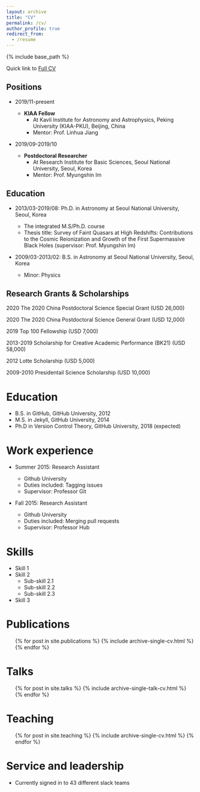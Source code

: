 ```yaml
---
layout: archive
title: "CV"
permalink: /cv/
author_profile: true
redirect_from:
  - /resume
---
```


{% include base_path %}

Quick link to [Full CV](http://yongjungkim.github.io/files/CV_YongjungKim.pdf)

## Positions

* 2019/11-present
  * **KIAA Fellow**
    * At Kavli Institute for Astronomy and Astrophysics, Peking University (KIAA-PKU), Beijing, China
    * Mentor: Prof. Linhua Jiang

* 2019/09-2019/10
  * **Postdoctoral Researcher**
    * At Research Institute for Basic Sciences, Seoul National University, Seoul, Korea
    * Mentor: Prof. Myungshin Im

## Education

* 2013/03-2019/08: Ph.D. in Astronomy at Seoul National University, Seoul, Korea
  * The integrated M.S/Ph.D. course
  * Thesis title: Survey of Faint Quasars at High Redshifts: Contributions to the Cosmic Reionization and Growth of the First Supermassive Black Holes (supervisor: Prof. Myungshin Im)
  
* 2009/03-2013/02: B.S. in Astronomy at Seoul National University, Seoul, Korea
  * Minor: Physics

## Research Grants & Scholarships

2020 The 2020 China Postdoctoral Science Special Grant (USD 26,000)

2020 The 2020 China Postdoctoral Science General Grant (USD 12,000)

2019  Top 100 Fellowship (USD 7,000)

2013-2019 Scholarship for Creative Academic Performance (BK21) (USD 58,000)

2012 Lotte Scholarship (USD 5,000)

2009-2010 Presidentail Science Scholarship (USD 10,000)

Education
======
* B.S. in GitHub, GitHub University, 2012
* M.S. in Jekyll, GitHub University, 2014
* Ph.D in Version Control Theory, GitHub University, 2018 (expected)

Work experience
======
* Summer 2015: Research Assistant
  * Github University
  * Duties included: Tagging issues
  * Supervisor: Professor Git

* Fall 2015: Research Assistant
  * Github University
  * Duties included: Merging pull requests
  * Supervisor: Professor Hub
  
Skills
======
* Skill 1
* Skill 2
  * Sub-skill 2.1
  * Sub-skill 2.2
  * Sub-skill 2.3
* Skill 3

Publications
======
  <ul>{% for post in site.publications %}
    {% include archive-single-cv.html %}
  {% endfor %}</ul>
  
Talks
======
  <ul>{% for post in site.talks %}
    {% include archive-single-talk-cv.html %}
  {% endfor %}</ul>
  
Teaching
======
  <ul>{% for post in site.teaching %}
    {% include archive-single-cv.html %}
  {% endfor %}</ul>
  
Service and leadership
======
* Currently signed in to 43 different slack teams
